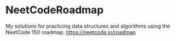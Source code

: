 # NeetCodeRoadmap
My solutions for practicing data structures and algorithms using the NeetCode 150 roadmap.
https://neetcode.io/roadmap
